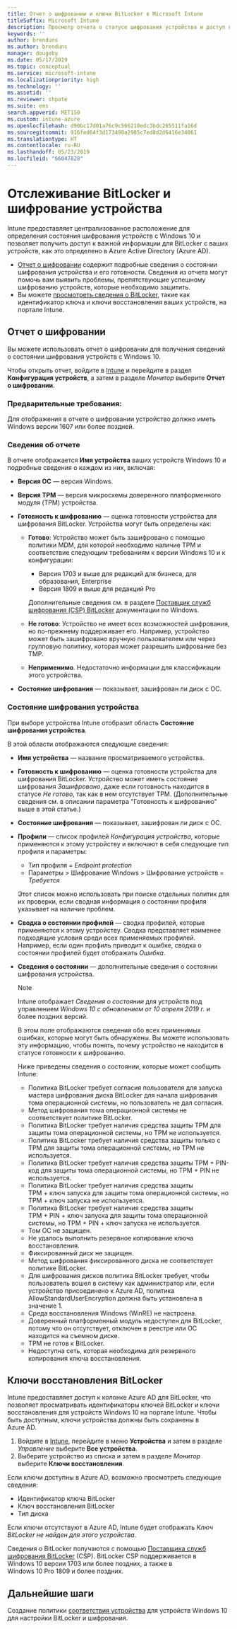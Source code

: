 ```yaml
---
title: Отчет о шифровании и ключи BitLocker в Microsoft Intune
titleSuffix: Microsoft Intune
description: Просмотр отчета о статусе шифрования устройства и доступ к ключам восстановления BitLocker на портале Microsoft Intune.
keywords: ''
author: brenduns
ms.author: brenduns
manager: dougeby
ms.date: 05/17/2019
ms.topic: conceptual
ms.service: microsoft-intune
ms.localizationpriority: high
ms.technology: ''
ms.assetid: ''
ms.reviewer: shpate
ms.suite: ems
search.appverid: MET150
ms.custom: intune-azure
ms.openlocfilehash: d90bc17d01a76c9c566210edc3bdc265511fa16d
ms.sourcegitcommit: 916fed64f3d173498a2905c7ed8d2d6416e34061
ms.translationtype: HT
ms.contentlocale: ru-RU
ms.lasthandoff: 05/23/2019
ms.locfileid: "66047828"
---
```

# <a name="monitor-bitlocker-and-device-encryption"></a>Отслеживание BitLocker и шифрование устройства  
Intune предоставляет централизованное расположение для определения состояния шифрования устройств с Windows 10 и позволяет получить доступ к важной информации для BitLocker с ваших устройств, как это определено в Azure Active Directory (Azure AD).  

- [Отчет о шифровании](#encryption-report) содержит подробные сведения о состоянии шифрования устройства и его готовности. Сведения из отчета могут помочь вам выявить проблемы, препятствующие успешному шифрованию устройств, которые необходимо защитить.  
- Вы можете [просмотреть сведения о BitLocker](#bitlocker-recovery-keys), такие как идентификатор ключа и ключи восстановления ваших устройств, на портале Intune.  

## <a name="encryption-report"></a>Отчет о шифровании
Вы можете использовать отчет о шифровании для получения сведений о состоянии шифрования устройств с Windows 10.  

Чтобы открыть отчет, войдите в [Intune](https://aka.ms/intuneportal) и перейдите в раздел **Конфигурация устройств**, а затем в разделе *Монитор* выберите **Отчет о шифровании**.  

### <a name="prerequisites"></a>Предварительные требования:
Для отображения в отчете о шифровании устройство должно иметь Windows версии 1607 или более поздней.  

### <a name="report-details"></a>Сведения об отчете
В отчете отображается **Имя устройства** ваших устройств Windows 10 и подробные сведения о каждом из них, включая:  
- **Версия ОС** — версия Windows.  
- **Версия TPM** — версия микросхемы доверенного платформенного модуля (TPM) устройства.  
- **Готовность к шифрованию** — оценка готовности устройства для шифрования BitLocker. Устройства могут быть определены как:
  - **Готово**: Устройство может быть зашифровано с помощью политики MDM, для которой необходимо наличие TPM и соответствие следующим требованиям к версии Windows 10 и к конфигурации:
    - Версия 1703 и выше для редакций для бизнеса, для образования, Enterprise
    - Версия 1809 и выше для редакций Pro  
  
    Дополнительные сведения см. в разделе [Поставщик служб шифрования (CSP) BitLocker](https://docs.microsoft.com/windows/client-management/mdm/bitlocker-csp) документации по Windows.  

  - **Не готово**: Устройство не имеет всех возможностей шифрования, но по-прежнему поддерживает его. Например, устройство может быть зашифровано вручную пользователем или через групповую политику, которая может разрешить шифрование без TMP.
  - **Неприменимо**. Недостаточно информации для классификации этого устройства.  

- **Состояние шифрования** — показывает, зашифрован ли диск с ОС.  


### <a name="device-encryption-status"></a>Состояние шифрования устройства
При выборе устройства Intune отобразит область **Состояние шифрования устройства**.

В этой области отображаются следующие сведения:  
- **Имя устройства** — название просматриваемого устройства.  
- **Готовность к шифрованию** — оценка готовности устройства для шифрования BitLocker. Устройство может иметь состояние шифрования *Зашифровано*, даже если готовность находится в статусе *Не готово*, так как в нем отсутствует TPM. (Дополнительные сведения см. в описании параметра "Готовность к шифрованию" выше в этой статье.)
- **Состояние шифрования** — показывает, зашифрован ли диск с ОС.  
- **Профили** — список профилей *Конфигурация устройства*, которые применяются к этому устройству и включают в себя следующие тип профиля и параметры:  
  - Тип профиля = *Endpoint protection*  
  - Параметры > Шифрование Windows > Шифрование устройств = *Требуется*  

  Этот список можно использовать при поиске отдельных политик для их проверки, если сводная информация о состоянии профиля указывает на наличие проблем.  

- **Сводка о состоянии профилей** — сводка профилей, которые применяются к этому устройству. Сводка представляет наименее подходящие условия среди всех применяемых профилей. Например, если один профиль приводит к ошибке, сводка о состоянии профилей будет отображать *Ошибка*.  
- **Сведения о состоянии** — дополнительные сведения о состоянии шифрования устройства. 
  > [!NOTE]  
  > Intune отображает *Сведения о состоянии* для устройств под управлением *Windows 10 с обновлением от 10 апреля 2019 г.* и более поздних версий.
  
  В этом поле отображаются сведения обо всех применимых ошибках, которые могут быть обнаружены. Вы можете использовать эту информацию, чтобы понять, почему устройство не находится в статусе готовности к шифрованию.  

  Ниже приведены сведения о состоянии, которые может сообщить Intune:  

   - Политика BitLocker требует согласия пользователя для запуска мастера шифрования диска BitLocker для начала шифрования тома операционной системы, но пользователь не дал согласия.  
   - Метод шифрования тома операционной системы не соответствует политике BitLocker.  
   - Политика BitLocker требует наличия средства защиты TPM для защиты тома операционной системы, но TPM не используется.  
   - Политика BitLocker требует наличия средства защиты только с TPM для защиты тома операционной системы, но TPM не используется.  
   - Политика BitLocker требует наличия средства защиты TPM + PIN-код для защиты тома операционной системы, но TPM + PIN не используется.  
   - Политика BitLocker требует наличия средства защиты TPM + ключ запуска для защиты тома операционной системы, но TPM + ключ запуска не используется.  
   - Политика BitLocker требует наличия средства защиты TPM + PIN + ключ запуска для защиты тома операционной системы, но TPM + PIN + ключ запуска не используется.  
   - Том ОС не защищен.  
   - Не удалось выполнить резервное копирование ключа восстановления.  
   - Фиксированный диск не защищен.  
   - Метод шифрования фиксированного диска не соответствует политике BitLocker.  
   - Для шифрования дисков политика BitLocker требует, чтобы пользователь вошел в систему как администратор или, если устройство присоединено к Azure AD, политика AllowStandardUserEncryption должна быть установлена в значение 1.  
   - Среда восстановления Windows (WinRE) не настроена.  
   - Доверенный платформенный модуль недоступен для BitLocker, потому что он отсутствует, отключен в реестре или ОС находится на съемном диске.  
   - TPM не готов к BitLocker.  
   - Недоступна сеть, которая необходима для резервного копирования ключа восстановления.  

## <a name="bitlocker-recovery-keys"></a>Ключи восстановления BitLocker
Intune предоставляет доступ к колонке Azure AD для BitLocker, что позволяет просматривать идентификаторы ключей BitLocker и ключи восстановления для устройств Windows 10 на портале Intune.  Чтобы быть доступным, ключи устройства должны быть сохранены в Azure AD. 
1. Войдите в [Intune](https://aka.ms/intuneportal), перейдите в меню **Устройства** и затем в разделе *Управление* выберите **Все устройства**.
2. Выберите устройство из списка и затем в разделе *Монитор* выберите **Ключи восстановления**.  
  
Если ключи доступны в Azure AD, возможно просмотреть следующие сведения:
- Идентификатор ключа BitLocker
- Ключ восстановления BitLocker
- Тип диска  

Если ключи отсутствуют в Azure AD, Intune будет отображать *Ключ BitLocker не найден для этого устройства*.  

Сведения о BitLocker получаются с помощью [Поставщика служб шифрования BitLocker](https://docs.microsoft.com/windows/client-management/mdm/bitlocker-csp) (CSP). BitLocker CSP поддерживается в Windows 10 версии 1703 или более поздних, а также в Windows 10 Pro 1809 и более поздних. 

## <a name="next-steps"></a>Дальнейшие шаги
Создание политики [соответствия устройства](compliance-policy-create-windows.md) для устройств Windows 10 для настройки BitLocker и шифрования.
